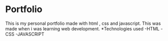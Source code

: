 # Portfolio
This is my personal portfolio made with html , css and javascript.
This was made when i was learning web development.
*Technologies used
-HTML
-CSS
-JAVASCRIPT
